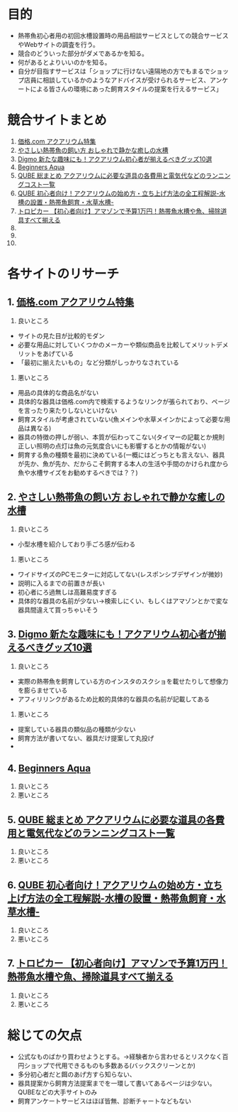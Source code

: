 # 目的

- 熱帯魚初心者用の初回水槽設置時の用品相談サービスとしての競合サービスやWebサイトの調査を行う。
- 競合のどういった部分がダメであるかを知る。
- 何があるとよりいいのかを知る。
- 自分が目指すサービスは「ショップに行けない遠隔地の方でもまるでショップ店員に相談しているかのようなアドバイスが受けられるサービス、アンケートによる皆さんの環境にあった飼育スタイルの提案を行えるサービス」

# 競合サイトまとめ

1. [価格.com アクアリウム特集](https://kakaku.com/pet/article/aquarium/goods.html)
1. [やさしい熱帯魚の飼い方 おしゃれで静かな癒しの水槽](http://www.aquanemyu.com/k_breed.htm)
1. [Digmo 新たな趣味にも！アクアリウム初心者が揃えるべきグッズ10選](https://digmo.infoseek.co.jp/articles-468)
1. [Beginners Aqua](http://www.biginners-aqua.com/zyunbi01.html)
1. [QUBE 総まとめ アクアリウムに必要な道具の各費用と電気代などのランニングコスト一覧](http://qube-aquarium.com/aquarium-cost/)
1. [QUBE 初心者向け！アクアリウムの始め方・立ち上げ方法の全工程解説-水槽の設置・熱帯魚飼育・水草水槽-](http://qube-aquarium.com/aquarium-step/)
1. [トロピカー 【初心者向け】アマゾンで予算1万円！熱帯魚水槽や魚、掃除道具すべて揃える](https://tropica.jp/2018/07/03/post-17740/)
1. []()
1. []()
1. []()

# 各サイトのリサーチ

## 1. [価格.com アクアリウム特集](https://kakaku.com/pet/article/aquarium/goods.html)

1. 良いところ
  - サイトの見た目が比較的モダン
  - 必要な用品に対していくつかのメーカーや類似商品を比較してメリットデメリットをあげている
  - 「最初に揃えたいもの」など分類がしっかりなされている
1. 悪いところ
  - 用品の具体的な商品名がない
  - 具体的な器具は価格.com内で検索するようなリンクが張られており、ページを言ったり来たりしないといけない
  - 飼育スタイルが考慮されていない(魚メインや水草メインかによって必要な用品は異なる)
  - 器具の特徴の押しが弱い、本質が伝わってこない(タイマーの記載とか規則正しい照明の点灯は魚の元気度合いにも影響するとかの情報がない)
  - 飼育する魚の種類を最初に決めている(一概にはどっちとも言えない、器具が先か、魚が先か、だからこそ飼育する本人の生活や手間のかけられ度から魚や水槽サイズをお勧めするべきでは？？)

## 2. [やさしい熱帯魚の飼い方 おしゃれで静かな癒しの水槽](http://www.aquanemyu.com/k_breed.htm)

1. 良いところ
- 小型水槽を紹介しており手ごろ感が伝わる
1. 悪いところ
- ワイドサイズのPCモニターに対応してない(レスポンシブデザインが微妙)
- 説明に入るまでの前置きが長い
- 初心者にろ過無しは高難易度すぎる
- 具体的な器具の名前が少ない→検索しにくい、もしくはアマゾンとかで変な器具間違えて買っちゃいそう

## 3. [Digmo 新たな趣味にも！アクアリウム初心者が揃えるべきグッズ10選](https://digmo.infoseek.co.jp/articles-468)

1. 良いところ
- 実際の熱帯魚を飼育している方のインスタのスクショを載せたりして想像力を膨らませている
- アフィリリンクがあるため比較的具体的な器具の名前が記載してある
1. 悪いところ
- 提案している器具の類似品の種類が少ない
- 飼育方法が書いてない、器具だけ提案して丸投げ
- 

## 4. [Beginners Aqua](http://www.biginners-aqua.com/zyunbi01.html)

1. 良いところ
1. 悪いところ

## 5. [QUBE 総まとめ アクアリウムに必要な道具の各費用と電気代などのランニングコスト一覧](http://qube-aquarium.com/aquarium-cost/)

1. 良いところ
1. 悪いところ

## 6. [QUBE 初心者向け！アクアリウムの始め方・立ち上げ方法の全工程解説-水槽の設置・熱帯魚飼育・水草水槽-](http://qube-aquarium.com/aquarium-step/)

1. 良いところ
1. 悪いところ

## 7. [トロピカー 【初心者向け】アマゾンで予算1万円！熱帯魚水槽や魚、掃除道具すべて揃える](https://tropica.jp/2018/07/03/post-17740/)

1. 良いところ
1. 悪いところ

# 総じての欠点

- 公式なものばかり買わせようとする。→経験者から言わせるとリスクなく百円ショップで代用できるものも多数ある(バックスクリーンとか)
- 多分初心者だと餌のあげ方すら知らない、
- 器具提案から飼育方法提案までを一環して書いてあるページは少ない。QUBEなどの大手サイトのみ
- 飼育アンケートサービスはほぼ皆無、診断チャートなどもない
